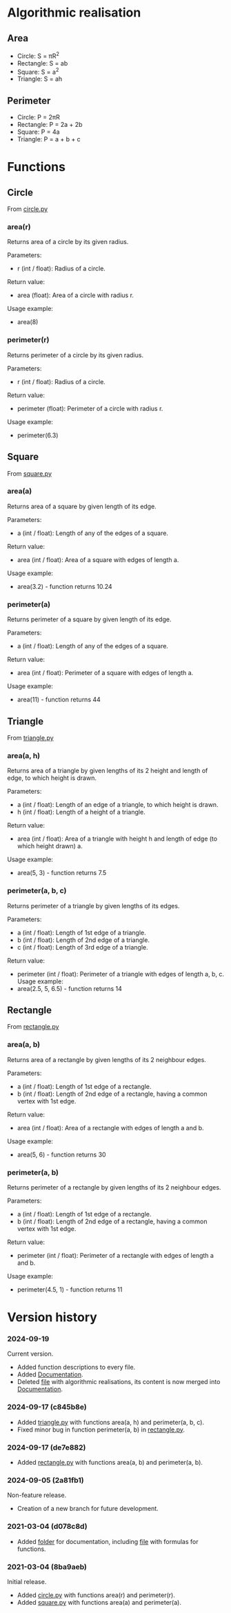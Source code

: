 # Algorithmic realisation
## Area
- Circle: S = πR<sup>2</sup>
- Rectangle: S = ab
- Square: S = a<sup>2</sup>
- Triangle: S = ah

## Perimeter
- Circle: P = 2πR
- Rectangle: P = 2a + 2b
- Square: P = 4a
- Triangle: P = a + b + c

# Functions

## Circle
From [circle.py](../circle.py)

### area(r)
Returns area of a circle by its given radius.

Parameters:
- r (int / float): Radius of a circle.

Return value:
- area (float): Area of a circle with radius r.

Usage example:
- area(8)

### perimeter(r)
Returns perimeter of a circle by its given radius.

Parameters:
- r (int / float): Radius of a circle.

Return value:
- perimeter (float): Perimeter of a circle with radius r.

Usage example:
- perimeter(6.3)


## Square
From [square.py](../square.py)

### area(a)
Returns area of a square by given length of its edge.

Parameters:
- a (int / float): Length of any of the edges of a square.

Return value:
- area (int / float): Area of a square with edges of length a.

Usage example:
- area(3.2) - function returns 10.24


### perimeter(a)
Returns perimeter of a square by given length of its edge.

Parameters:
- a (int / float): Length of any of the edges of a square.

Return value:
- area (int / float): Perimeter of a square with edges of length a.

Usage example:
- area(11) - function returns 44

## Triangle
From [triangle.py](../triangle.py)

### area(a, h)  
Returns area of a triangle by given lengths of its 2 height and length of edge, to which height is drawn.

Parameters:
- a (int / float): Length of an edge of a triangle, to which height is drawn.
- h (int / float): Length of a height of a triangle.

Return value:
- area (int / float): Area of a triangle with height h and length of edge (to which height drawn) a.

Usage example:
- area(5, 3) - function returns 7.5

### perimeter(a, b, c)
Returns perimeter of a triangle by given lengths of its edges.

Parameters:
- a (int / float): Length of 1st edge of a triangle.
- b (int / float): Length of 2nd edge of a triangle.
- c (int / float): Length of 3rd edge of a triangle.

Return value:
- perimeter (int / float): Perimeter of a triangle with edges of length a, b, c. 
Usage example:
- area(2.5, 5, 6.5) - function returns 14

## Rectangle
From [rectangle.py](../rectangle.py)

### area(a, b)
Returns area of a rectangle by given lengths of its 2 neighbour edges.

Parameters:
- a (int / float): Length of 1st edge of a rectangle.
- b (int / float): Length of 2nd edge of a rectangle, having a common vertex with 1st edge.

Return value:
- area (int / float): Area of a rectangle with edges of length a and b.

Usage example:
- area(5, 6) - function returns 30

### perimeter(a, b)
Returns perimeter of a rectangle by given lengths of its 2 neighbour edges.

Parameters:
- a (int / float): Length of 1st edge of a rectangle.
- b (int / float): Length of 2nd edge of a rectangle, having a common vertex with 1st edge.

Return value:
- perimeter (int / float): Perimeter of a rectangle with edges of length a and b.

Usage example:
- perimeter(4.5, 1) - function returns 11

# Version history
### 2024-09-19
Current version.
- Added function descriptions to every file.
- Added [Documentation](../docs/Documentation.md).
- Deleted [file](../docs/README.md) with algorithmic realisations, its content is now merged into [Documentation](../docs/Documentation.md).

### 2024-09-17 (c845b8e)
- Added [triangle.py](../triangle.py) with functions area(a, h) and perimeter(a, b, c).
- Fixed minor bug in function perimeter(a, b) in [rectangle.py](../rectangle.py).

### 2024-09-17 (de7e882)
- Added [rectangle.py](../rectangle.py) with functions area(a, b) and perimeter(a, b).

### 2024-09-05 (2a81fb1)
Non-feature release.
- Creation of a new branch for future development.

### 2021-03-04 (d078c8d)
- Added [folder](../docs/) for documentation, including [file](../docs/README.md) with formulas for functions.

### 2021-03-04 (8ba9aeb)
Initial release.
- Added [circle.py](../circle.py) with functions area(r) and perimeter(r).
- Added [square.py](../square.py) with functions area(a) and perimeter(a).
